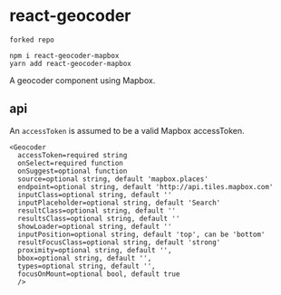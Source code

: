 # react-geocoder

```
forked repo
```

```
npm i react-geocoder-mapbox
yarn add react-geocoder-mapbox
```

A geocoder component using Mapbox.

## api

An `accessToken` is assumed to be a valid Mapbox accessToken.

```
<Geocoder
  accessToken=required string
  onSelect=required function
  onSuggest=optional function
  source=optional string, default 'mapbox.places'
  endpoint=optional string, default 'http://api.tiles.mapbox.com'
  inputClass=optional string, default ''
  inputPlaceholder=optional string, default 'Search'
  resultClass=optional string, default ''
  resultsClass=optional string, default ''
  showLoader=optional string, default ''
  inputPosition=optional string, default 'top', can be 'bottom'
  resultFocusClass=optional string, default 'strong'
  proximity=optional string, default '',
  bbox=optional string, default '',
  types=optional string, default '',
  focusOnMount=optional bool, default true
  />
```
